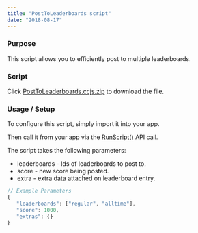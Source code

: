 ```yaml
---
title: "PostToLeaderboards script"
date: "2018-08-17"
---
```


### Purpose

This script allows you to efficiently post to multiple leaderboards.

### Script

Click [PostToLeaderboards.ccjs.zip](script/PostToLeaderboards.ccjs.zip) to download the file.

### Usage / Setup

To configure this script, simply import it into your app.

Then call it from your app via the [RunScript()](/api/capi/script/runscript) API call.

The script takes the following parameters:

- leaderboards - Ids of leaderboards to post to.
- score - new score being posted.
- extra - extra data attached on leaderboard entry.
```js
// Example Parameters
{
   "leaderboards": ["regular", "alltime"],
   "score": 1000,
   "extras": {}
}
```
